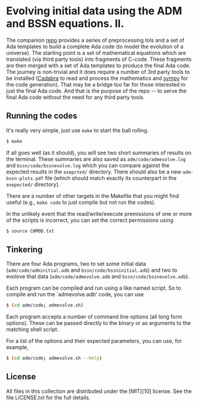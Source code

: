 # Evolving initial data using the ADM and BSSN equations. II.

The companion [repo][1] provides a series of preprocessing tols and a set of Ada templates to build a complete Ada code (to model the evolution of a universe). The starting point is a set of mathematical equations which are translated (via third party tools) into fragments of C-code. These fragments are then merged with a set of Ada templates to produce the final Ada code. The journey is non-trivial and it does require a number of 3rd party tools to be installed ([Cadabra][2] to read and process the mathematics and [sympy][3] for the code generation). That may be a bridge too far for those interested in just the final Ada code. And that is the purpose of the repo -- to serve the final Ada code without the need for any third party tools.

## Running the codes

It's really very simple, just use `make` to start the ball rolling.

```sh
$ make
```

If all goes well (as it should), you will see two short summaries of results on the terminal. These summaries are also saved as `adm/code/admevolve.log` and `bssn/code/bssnevolve.log` which you can compare against the expected results in the `exepcted/` directory. There should also be a new `adm-bssn-plots.pdf` file (which should match exactly its counterpart in the `exepected/` directory).

There are a number of other targets in the Makefile that you might find useful (e.g., `make code` to just compile but not run the codes).

In the unlikely event that the read/write/execute premissions of one or more of the scripts is incorrect, you can set the correct permissions using

```sh
$ source CHMOD.txt
```

## Tinkering

There are four Ada programs, two to set some initial data (`adm/code/adminitial.adb` and `bssn/code/bssninitial.adb`) and two to evolove that data (`adm/code/admevolve.adb` and `bssn/code/bssnevolve.adb`).

Each program can be compiled and run using a like named script. So to compile and run the `admevolve.adb' code, you can use

```sh
$ (cd adm/code; admevolve.sh)
```

Each program accepts a number of command line options (all long form options). These can be passed directly to the binary or as arguments to the matching shell script.

For a list of the options and their expected parameters, you can use, for example,

```sh
$ (cd adm/code; admevolve.sh --Help)
```

## License

All files in this collection are distributed under the [MIT][10] license. See the file LICENSE.txt for the full details.

[1]: https://github.com/leo-brewin/adm-bssn-numerical
[2]: https://cadabra.science
[3]: https://www.sympy.org/
